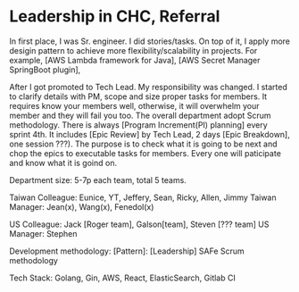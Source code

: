 # Leadership in CHC, Referral

In first place, I was Sr. engineer. I did stories/tasks. On top of it, I apply more desigin pattern to achieve more flexibility/scalability in projects. For example, [AWS Lambda framework for Java], [AWS Secret Manager SpringBoot plugin],

After I got promoted to Tech Lead. My responsibility was changed.
I started to clarify details with PM, scope and size proper tasks for members. It requires know your members well, otherwise, it will overwhelm your member and they will fail you too. The overall department adopt Scrum methodology. There is always [Program Increment(PI) planning] every sprint 4th. It includes [Epic Review] by Tech Lead, 2 days [Epic Breakdown], one session ???). The purpose is to check what it is going to be next and chop the epics to executable tasks for members. Every one will paticipate and know what it is goind on.

Department size: 5-7p each team, total 5 teams.

Taiwan Colleague: Eunice, YT, Jeffery, Sean, Ricky, Allen, Jimmy
Taiwan Manager: Jean(x), Wang(x), Fenedol(x)

US Colleague: Jack [Roger team], Galson[team], Steven [??? team]
US Manager: Stephen

Development methodology: [Pattern]: [Leadership] SAFe Scrum methodology

Tech Stack: Golang, Gin, AWS, React, ElasticSearch, Gitlab CI
